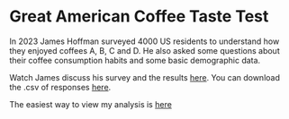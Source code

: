 # Great American Coffee Taste Test

In 2023 James Hoffman surveyed 4000 US residents to understand how they enjoyed coffees A, B, C and D. He also asked some questions about their coffee consumption habits and some basic demographic data.

Watch James discuss his survey and the results [here](https://youtu.be/bMOOQfeloH0?si=da3OMVy5L4jQ5pXx). You can download the .csv of responses [here](https://bit.ly/gacttCSV).

The easiest way to view my analysis is [here](https://jonah-danziger.github.io/gactt_nocode.html)
